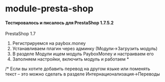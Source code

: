 # module-presta-shop

#### Тестировалось и писалось для PrestaShop 1.7.5.2

PrestaShop 1.7
1. Регистрируемся на paybox.money
2. Устанавливаем плагин через админку (Модули->Загрузить модуль)
3. В разделе Модули ищем модуль PayboxMoney и настраиваем его
4. Заполняем настройки, включить модуль и работаем \*

/* Если вы хотите добавить перевод на другом языке или поменять текст – это можно сделать в разделе Интернационализация->Переводы
